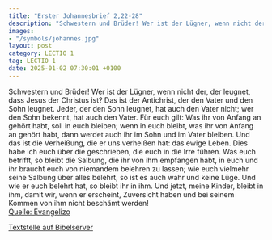 ```yaml
---
title: "Erster Johannesbrief 2,22-28"
description: "Schwestern und Brüder! Wer ist der Lügner, wenn nicht der, der leugnet, dass Jesus der Christus ist? Das ist der Antichrist, der den Vater und den Sohn leugnet. Jeder, der den Sohn leugnet, hat auch den Vater nicht; wer den Sohn bekennt, hat auch den Vater. Für euch gilt: Was ihr...."
images:
- "/symbols/johannes.jpg"
layout: post
category: LECTIO 1
tag: LECTIO 1
date: 2025-01-02 07:30:01 +0100
---
```

Schwestern und Brüder! Wer ist der Lügner, wenn nicht der, der leugnet, dass Jesus der Christus ist? Das ist der Antichrist, der den Vater und den Sohn leugnet.
Jeder, der den Sohn leugnet, hat auch den Vater nicht; wer den Sohn bekennt, hat auch den Vater.
Für euch gilt: Was ihr von Anfang an gehört habt, soll in euch bleiben; wenn in euch bleibt, was ihr von Anfang an gehört habt, dann werdet auch ihr im Sohn und im Vater bleiben.<!--more-->
Und das ist die Verheißung, die er uns verheißen hat: das ewige Leben.
Dies habe ich euch über die geschrieben, die euch in die Irre führen.
Was euch betrifft, so bleibt die Salbung, die ihr von ihm empfangen habt, in euch und ihr braucht euch von niemandem belehren zu lassen; wie euch vielmehr seine Salbung über alles belehrt, so ist es auch wahr und keine Lüge. Und wie er euch belehrt hat, so bleibt ihr in ihm.
Und jetzt, meine Kinder, bleibt in ihm, damit wir, wenn er erscheint, Zuversicht haben und bei seinem Kommen von ihm nicht beschämt werden!<br>
[Quelle: Evangelizo](https://evangeliumtagfuertag.org/DE/gospel)

[Textstelle auf Bibelserver](https://www.bibleserver.com/EU/1.Johannes2,22-28)
